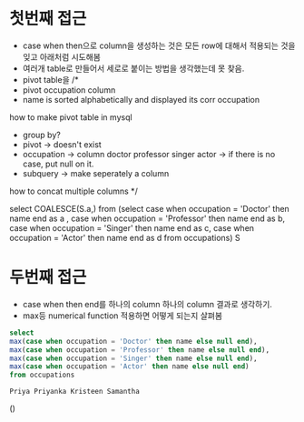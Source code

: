 # 첫번째 접근

- case when then으로 column을 생성하는 것은 모든 row에 대해서 적용되는 것을 잊고 아래처럼 시도해봄
- 여러개 table로 만들어서 세로로 붙이는 방법을 생각했는데 못 찾음.
- pivot table을 
/*
- pivot occupation column
- name is sorted alphabetically and displayed its corr occupation

how to make pivot table in mysql
- group by?
- pivot -> doesn't exist
- occupation -> column doctor professor singer actor -> if there is no case, put null on it.
- subquery -> make seperately a column

how to concat multiple columns
*/

select COALESCE(S.a,) from
(select 
case when occupation = 'Doctor' then name end as a ,
case when occupation = 'Professor' then name end as b,
case when occupation = 'Singer' then name end as c,
case when occupation = 'Actor' then name end as d
from occupations) S


# 두번째 접근

- case when then end를 하나의 column 하나의 column 결과로 생각하기.
- max등 numerical function 적용하면 어떻게 되는지 살펴봄



```sql
select 
max(case when occupation = 'Doctor' then name else null end),
max(case when occupation = 'Professor' then name else null end),
max(case when occupation = 'Singer' then name else null end),
max(case when occupation = 'Actor' then name else null end)
from occupations 
```

```
Priya Priyanka Kristeen Samantha
```


()
